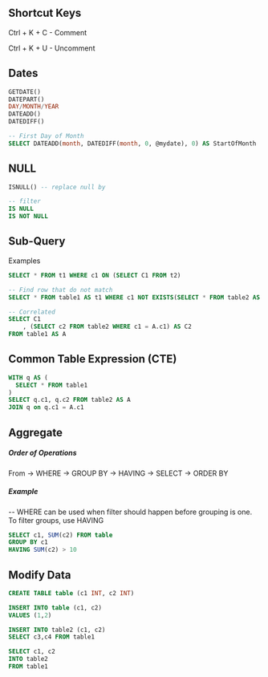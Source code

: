 
## Shortcut Keys
Ctrl + K + C  - Comment

Ctrl + K + U  - Uncomment 

## 


## Dates

```sql
GETDATE()
DATEPART()
DAY/MONTH/YEAR
DATEADD()
DATEDIFF()

-- First Day of Month
SELECT DATEADD(month, DATEDIFF(month, 0, @mydate), 0) AS StartOfMonth

```

## NULL

```sql
ISNULL() -- replace null by

-- filter
IS NULL 
IS NOT NULL

```

## Sub-Query

Examples
```sql
SELECT * FROM t1 WHERE c1 ON (SELECT C1 FROM t2)

-- Find row that do not match
SELECT * FROM table1 AS t1 WHERE c1 NOT EXISTS(SELECT * FROM table2 AS t2 WHERE t2.c1 = t1.c1)

-- Correlated
SELECT C1
    , (SELECT c2 FROM table2 WHERE c1 = A.c1) AS C2
FROM table1 AS A 

```

## Common Table Expression (CTE)
```sql
WITH q AS (
  SELECT * FROM table1
)
SELECT q.c1, q.c2 FROM table2 AS A
JOIN q on q.c1 = A.c1

```

## Aggregate

##### Order of Operations
From -> WHERE -> GROUP BY -> HAVING -> SELECT -> ORDER BY 

##### Example
-- WHERE can be used when filter should happen before grouping is one. To filter groups, use HAVING
```sql 
SELECT c1, SUM(c2) FROM table
GROUP BY c1
HAVING SUM(c2) > 10
```

## Modify Data
```sql
CREATE TABLE table (c1 INT, c2 INT)

INSERT INTO table (c1, c2)
VALUES (1,2)

INSERT INTO table2 (c1, c2)
SELECT c3,c4 FROM table1

SELECT c1, c2 
INTO table2
FROM table1



```
